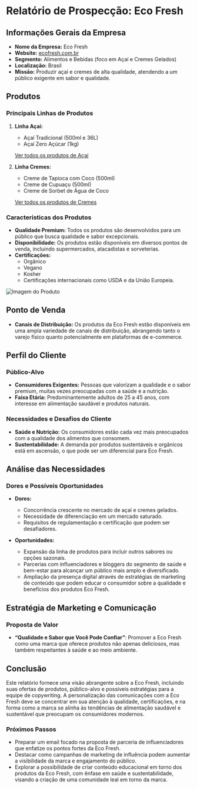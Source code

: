 # Relatório de Prospecção: Eco Fresh

## Informações Gerais da Empresa
- **Nome da Empresa:** Eco Fresh
- **Website:** [ecofresh.com.br](http://www.ecofresh.com.br)
- **Segmento:** Alimentos e Bebidas (foco em Açaí e Cremes Gelados)
- **Localização:** Brasil
- **Missão:** Produzir açaí e cremes de alta qualidade, atendendo a um público exigente em sabor e qualidade.

## Produtos
### Principais Linhas de Produtos
1. **Linha Açaí:**
   - Açaí Tradicional (500ml e 36L)
   - Açaí Zero Açúcar (1kg)
   
   [Ver todos os produtos de Açaí](https://ecofresh.com.br/acai/)

2. **Linha Cremes:**
   - Creme de Tapioca com Coco (500ml)
   - Creme de Cupuaçu (500ml)
   - Creme de Sorbet de Água de Coco

   [Ver todos os produtos de Cremes](https://ecofresh.com.br/cremes/)

### Características dos Produtos
- **Qualidade Premium:** Todos os produtos são desenvolvidos para um público que busca qualidade e sabor excepcionais.
- **Disponibilidade:** Os produtos estão disponíveis em diversos pontos de venda, incluindo supermercados, atacadistas e sorveterias.
- **Certificações:** 
  - Orgânico
  - Vegano
  - Kosher
  - Certificações internacionais como USDA e da União Europeia.

![Imagem do Produto](https://ecofresh.com.br/wp-content/uploads/2024/06/menina-com-pote-acai-eco-fresh.png)

## Ponto de Venda
- **Canais de Distribuição:** Os produtos da Eco Fresh estão disponíveis em uma ampla variedade de canais de distribuição, abrangendo tanto o varejo físico quanto potencialmente em plataformas de e-commerce.

## Perfil do Cliente
### Público-Alvo
- **Consumidores Exigentes:** Pessoas que valorizam a qualidade e o sabor premium, muitas vezes preocupadas com a saúde e a nutrição.
- **Faixa Etária:** Predominantemente adultos de 25 a 45 anos, com interesse em alimentação saudável e produtos naturais.

### Necessidades e Desafios do Cliente
- **Saúde e Nutrição:** Os consumidores estão cada vez mais preocupados com a qualidade dos alimentos que consomem.
- **Sustentabilidade:** A demanda por produtos sustentáveis e orgânicos está em ascensão, o que pode ser um diferencial para Eco Fresh.

## Análise das Necessidades
### Dores e Possíveis Oportunidades
- **Dores:**
  - Concorrência crescente no mercado de açaí e cremes gelados.
  - Necessidade de diferenciação em um mercado saturado.
  - Requisitos de regulamentação e certificação que podem ser desafiadores.

- **Oportunidades:**
  - Expansão da linha de produtos para incluir outros sabores ou opções sazonais.
  - Parcerias com influenciadores e bloggers do segmento de saúde e bem-estar para alcançar um público mais amplo e diversificado.
  - Ampliação da presença digital através de estratégias de marketing de conteúdo que podem educar o consumidor sobre a qualidade e benefícios dos produtos Eco Fresh.

## Estratégia de Marketing e Comunicação
### Proposta de Valor
- **“Qualidade e Sabor que Você Pode Confiar”**: Promover a Eco Fresh como uma marca que oferece produtos não apenas deliciosos, mas também respeitantes à saúde e ao meio ambiente.

## Conclusão
Este relatório fornece uma visão abrangente sobre a Eco Fresh, incluindo suas ofertas de produtos, público-alvo e possíveis estratégias para a equipe de copywriting. A personalização das comunicações com a Eco Fresh deve se concentrar em sua atenção à qualidade, certificações, e na forma como a marca se alinha às tendências de alimentação saudável e sustentável que preocupam os consumidores modernos. 

### Próximos Passos
- Preparar um email focado na proposta de parceria de influenciadores que enfatize os pontos fortes da Eco Fresh.
- Destacar como campanhas de marketing de influência podem aumentar a visibilidade da marca e engajamento do público. 
- Explorar a possibilidade de criar conteúdo educacional em torno dos produtos da Eco Fresh, com ênfase em saúde e sustentabilidade, visando a criação de uma comunidade leal em torno da marca.
